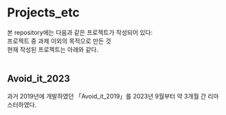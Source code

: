 # Projects_etc
본 repository에는 다음과 같은 프로젝트가 작성되어 있다:<br>
프로젝트 중 과제 이외의 목적으로 만든 것<br>
현재 작성된 프로젝트는 아래와 같다.<br><br>
## Avoid_it_2023
과거 2019년에 개발하였던 「Avoid_it_2019」를 2023년 9월부터 약 3개월 간 리마스터하였다.
